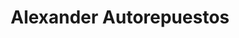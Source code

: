 ---
title: "Alexander Autorepuestos"
url: /san-miguel/alexander-autorepuestos/
shop: reparación de automóviles
---